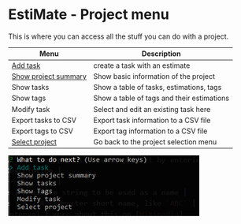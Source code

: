 # EstiMate - Project menu

This is where you can access all the stuff you can do with a project.

| Menu   | Description |
|--------|-------------|
| [Add task](./add-task-menu.md) | create a task with an estimate |
| [Show project summary](./show-project-summary.md) | Show basic information of the project |
| Show tasks | Show a table of tasks, estimations, tags |
| Show tags | Show a table of tags and their estimations |
| Modify task | Select and edit an existing task here |
| Export tasks to CSV | Export task information to a CSV file |
| Export tags to CSV | Export tag information to a CSV file |
| [Select project](./choose-project-menu.md) | Go back to the project selection menu |

![Project menu](../assets/project-menu.PNG "Project menu")